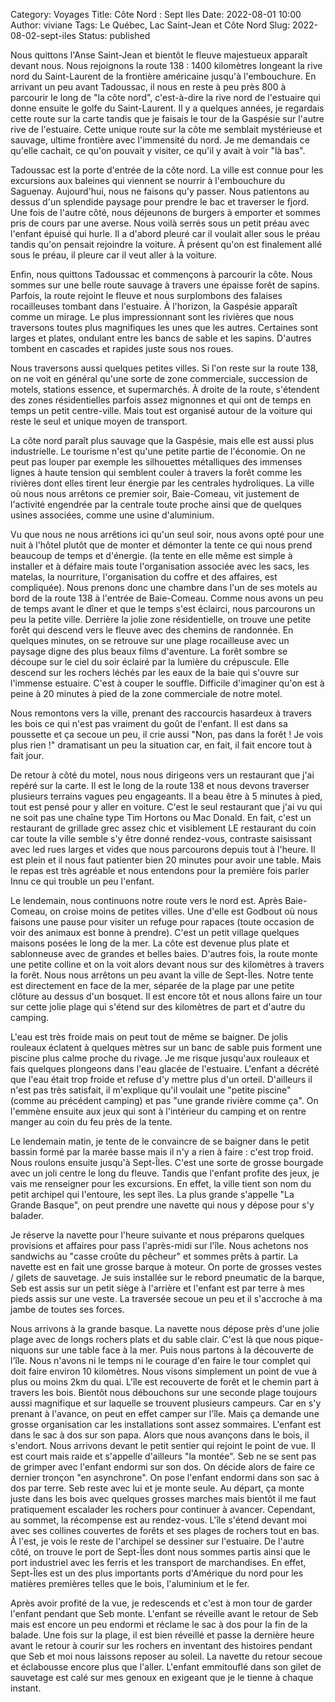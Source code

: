 Category: Voyages
Title: Côte Nord : Sept Iles
Date: 2022-08-01 10:00
Author: viviane
Tags: Le Québec, Lac Saint-Jean et Côte Nord
Slug: 2022-08-02-sept-iles
Status: published

Nous quittons l'Anse Saint-Jean et bientôt le fleuve majestueux apparaît devant nous. Nous rejoignons la route 138 : 1400 kilomètres longeant la rive nord du Saint-Laurent de la frontière américaine jusqu'à l'embouchure. En arrivant un peu avant Tadoussac, il nous en reste à peu près 800 à parcourir le long de "la côte nord", c'est-à-dire la rive nord de l'estuaire qui donne ensuite le golfe du Saint-Laurent. Il y a quelques années, je regardais cette route sur la carte tandis que je faisais le tour de la Gaspésie sur l'autre rive de l'estuaire. Cette unique route sur la côte me semblait mystérieuse et sauvage, ultime frontière avec l'immensité du nord. Je me demandais ce qu'elle cachait, ce qu'on pouvait y visiter, ce qu'il y avait à voir "là bas".&#x20;

Tadoussac est la porte d'entrée de la côte nord. La ville est connue pour les excursions aux baleines qui viennent se nourrir à l'embouchure du Saguenay. Aujourd'hui, nous ne faisons qu'y passer. Nous patientons au dessus d'un splendide paysage pour prendre le bac et traverser le fjord. Une fois de l'autre côté, nous déjeunons de burgers à emporter et sommes pris de cours par une averse. Nous voilà serrés sous un petit préau avec l'enfant épuisé qui hurle. Il a d'abord pleuré car il voulait aller sous le préau tandis qu'on pensait rejoindre la voiture. À présent qu'on est finalement allé sous le préau, il pleure car il veut aller à la voiture.&#x20;

Enfin, nous quittons Tadoussac et commençons à parcourir la côte. Nous sommes sur une belle route sauvage à travers une épaisse forêt de sapins. Parfois, la route rejoint le fleuve et nous surplombons des falaises rocailleuses tombant dans l'estuaire. À l'horizon, la Gaspésie apparaît comme un mirage. Le plus impressionnant sont les rivières que nous traversons toutes plus magnifiques les unes que les autres. Certaines sont larges et plates, ondulant entre les bancs de sable et les sapins. D'autres tombent en cascades et rapides juste sous nos roues.&#x20;

Nous traversons aussi quelques petites villes. Si l'on reste sur la route 138, on ne voit en général qu'une sorte de zone commerciale, succession de motels, stations essence, et supermarchés. À droite de la route, s'étendent des zones résidentielles parfois assez mignonnes et qui ont de temps en temps un petit centre-ville. Mais tout est organisé autour de la voiture qui reste le seul et unique moyen de transport.&#x20;

La côte nord paraît plus sauvage que la Gaspésie, mais elle est aussi plus industrielle. Le tourisme n'est qu'une petite partie de l'économie. On ne peut pas louper par exemple les silhouettes métalliques des immenses lignes à haute tension qui semblent couler à travers la forêt comme les rivières dont elles tirent leur énergie par les centrales hydroliques. La ville où nous nous arrêtons ce premier soir, Baie-Comeau, vit justement de l'activité engendrée par la centrale toute proche ainsi que de quelques usines associées, comme une usine d'aluminium.&#x20;

Vu que nous ne nous arrêtions ici qu'un seul soir, nous avons opté pour une nuit à l'hôtel plutôt que de monter et démonter la tente ce qui nous prend beaucoup de temps et d'énergie. (la tente en elle même est simple à installer et à défaire mais toute l'organisation associée avec les sacs, les matelas, la nourriture, l'organisation du coffre et des affaires, est compliquée). Nous prenons donc une chambre dans l'un de ses motels au bord de la route 138 à l'entrée de Baie-Comeau. Comme nous avons un peu de temps avant le dîner et que le temps s'est éclairci, nous parcourons un peu la petite ville. Derrière la jolie zone résidentielle, on trouve une petite forêt qui descend vers le fleuve avec des chemins de randonnée. En quelques minutes, on se retrouve sur une plage rocailleuse avec un paysage digne des plus beaux films d'aventure. La forêt sombre se découpe sur le ciel du soir éclairé par la lumière du crépuscule. Elle descend sur les rochers léchés par les eaux de la baie qui s'ouvre sur l'immense estuaire. C'est à couper le souffle. Difficile d'imaginer qu'on est à peine à 20 minutes à pied de la zone commerciale de notre motel.&#x20;

Nous remontons vers la ville, prenant des raccourcis hasardeux à travers les bois ce qui n'est pas vraiment du goût de l'enfant. Il est dans sa poussette et ça secoue un peu, il crie aussi "Non, pas dans la forêt ! Je vois plus rien !" dramatisant un peu la situation car, en fait, il fait encore tout à fait jour.&#x20;

De retour à côté du motel, nous nous dirigeons vers un restaurant que j'ai repéré sur la carte. Il est le long de la route 138 et nous devons traverser plusieurs terrains vagues peu engageants. Il a beau être à 5 minutes à pied, tout est pensé pour y aller en voiture. C'est le seul restaurant que j'ai vu qui ne soit pas une chaîne type Tim Hortons ou Mac Donald. En fait, c'est un restaurant de grillade grec assez chic et visiblement LE restaurant du coin car toute la ville semble s'y être donné rendez-vous, contraste saisissant avec led rues larges et vides que nous parcourons depuis tout à l'heure. Il est plein et il nous faut patienter bien 20 minutes pour avoir une table. Mais le repas est très agréable et nous entendons pour la première fois parler Innu ce qui trouble un peu l'enfant.&#x20;

Le lendemain, nous continuons notre route vers le nord est. Après Baie-Comeau, on croise moins de petites villes. Une d'elle est Godbout où nous faisons une pause pour visiter un refuge pour rapaces (toute occasion de voir des animaux est bonne à prendre). C'est un petit village quelques maisons posées le long de la mer. La côte est devenue plus plate et sablonneuse avec de grandes et belles baies. D'autres fois, la route monte une petite colline et on la voit alors devant nous sur des kilomètres à travers la forêt. Nous nous arrêtons un peu avant la ville de Sept-Îles. Notre tente est directement en face de la mer, séparée de la plage par une petite clôture au dessus d'un bosquet. Il est encore tôt et nous allons faire un tour sur cette jolie plage qui s'étend sur des kilomètres de part et d'autre du camping.&#x20;

L'eau est très froide mais on peut tout de même se baigner. De jolis rouleaux éclatent à quelques mètres sur un banc de sable puis forment une piscine plus calme proche du rivage. Je me risque jusqu'aux rouleaux et fais quelques plongeons dans l'eau glacée de l'estuaire. L'enfant a décrété que l'eau était trop froide et refuse d'y mettre plus d'un orteil. D'ailleurs il n'est pas très satisfait, il m'explique qu'il voulait une "petite piscine" (comme au précédent camping) et pas "une grande rivière comme ça". On l'emmène ensuite aux jeux qui sont à l'intérieur du camping et on rentre manger au coin du feu près de la tente.&#x20;

Le lendemain matin, je tente de le convaincre de se baigner dans le petit bassin formé par la marée basse mais il n'y a rien à faire : c'est trop froid. Nous roulons ensuite jusqu'à Sept-Îles. C'est une sorte de grosse bourgade avec un joli centre le long du fleuve. Tandis que l'enfant profite des jeux, je vais me renseigner pour les excursions. En effet, la ville tient son nom du petit archipel qui l'entoure, les sept îles. La plus grande s'appelle "La Grande Basque", on peut prendre une navette qui nous y dépose pour s'y balader.&#x20;

Je réserve la navette pour l'heure suivante et nous préparons quelques provisions et affaires pour pass l'après-midi sur l'île. Nous achetons nos sandwichs au "casse croûte du pêcheur" et sommes prêts à partir. La navette est en fait une grosse barque à moteur. On porte de grosses vestes / gilets de sauvetage. Je suis installée sur le rebord pneumatic de la barque, Seb est assis sur un petit siège à l'arrière et l'enfant est par terre à mes pieds assis sur une veste. La traversée secoue un peu et il s'accroche à ma jambe de toutes ses forces.&#x20;

Nous arrivons à la grande basque. La navette nous dépose près d'une jolie plage avec de longs rochers plats et du sable clair. C'est là que nous pique-niquons sur une table face à la mer. Puis nous partons à la découverte de l'île. Nous n'avons ni le temps ni le courage d'en faire le tour complet qui doit faire environ 10 kilomètres. Nous visons simplement un point de vue à plus ou moins 2km du quai. L'île est recouverte de forêt et le chemin part à travers les bois. Bientôt nous débouchons sur une seconde plage toujours aussi magnifique et sur laquelle se trouvent plusieurs campeurs. Car en s'y prenant à l'avance, on peut en effet camper sur l'île. Mais ça demande une grosse organisation car les installations sont assez sommaires. L'enfant est dans le sac à dos sur son papa. Alors que nous avançons dans le bois, il s'endort. Nous arrivons devant le petit sentier qui rejoint le point de vue. Il est court mais raide et s'appelle d'ailleurs "la montée". Seb ne se sent pas de grimper avec l'enfant endormi sur son dos. On décide alors de faire ce dernier tronçon "en asynchrone". On pose l'enfant endormi dans son sac à dos par terre. Seb reste avec lui et je monte seule. Au départ, ça monte juste dans les bois avec quelques grosses marches mais bientôt il me faut pratiquement escalader les rochers pour continuer à avancer. Cependant, au sommet, la récompense est au rendez-vous. L'île s'étend devant moi avec ses collines couvertes de forêts et ses plages de rochers tout en bas. À l'est, je vois le reste de l'archipel se dessiner sur l'estuaire. De l'autre côté, on trouve le port de Sept-Îles dont nous sommes partis ainsi que le port industriel avec les ferris et les transport de marchandises. En effet, Sept-Îles est un des plus importants ports d'Amérique du nord pour les matières premières telles que le bois, l'aluminium et le fer.&#x20;

Après avoir profité de la vue, je redescends et c'est à mon tour de garder l'enfant pendant que Seb monte. L'enfant se réveille avant le retour de Seb mais est encore un peu endormi et réclame le sac à dos pour la fin de la balade. Une fois sur la plage, il est bien réveillé et passe la dernière heure avant le retour à courir sur les rochers en inventant des histoires pendant que Seb et moi nous laissons reposer au soleil. La navette du retour secoue et éclabousse encore plus que l'aller. L'enfant emmitouflé dans son gilet de sauvetage est calé sur mes genoux en exigeant que je le tienne à chaque instant.&#x20;
